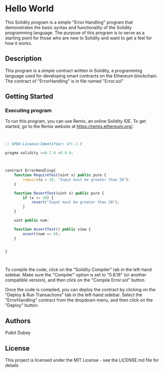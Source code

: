 # Hello World

This Solidity program is a simple "Error Handling" program that demonstrates the basic syntax and functionality of the Solidity programming language. The purpose of this program is to serve as a starting point for those who are new to Solidity and want to get a feel for how it works.

## Description

This program is a simple contract written in Solidity, a programming language used for developing smart contracts on the Ethereum blockchain. The contract of "ErrorHandling" is in file named "Error.sol"


## Getting Started

### Executing program

To run this program, you can use Remix, an online Solidity IDE. To get started, go to the Remix website at https://remix.ethereum.org/.


```javascript


// SPDX-License-Identifier: GPL-3.0

pragma solidity >=0.7.0 <0.9.0;



contract ErrorHandling{
    function RequireTest(uint x) public pure {
        require(x > 20, "Input must be greater than 20");
    }

    function RevertTest(uint x) public pure {
        if (x <= 20) {
            revert("Input must be greater than 20");
        }
    }

    uint public num;

    function AssertTest() public view {
        assert(num == 0);
    }


}




```

To compile the code, click on the "Solidity Compiler" tab in the left-hand sidebar. Make sure the "Compiler" option is set to "0.8.18" (or another compatible version), and then click on the "Compile Error.sol" button.

Once the code is compiled, you can deploy the contract by clicking on the "Deploy & Run Transactions" tab in the left-hand sidebar. Select the "ErrorHandling" contract from the dropdown menu, and then click on the "Deploy" button.


## Authors

Pulkit Dubey 

## License

This project is licensed under the MIT License - see the LICENSE.md file for details

